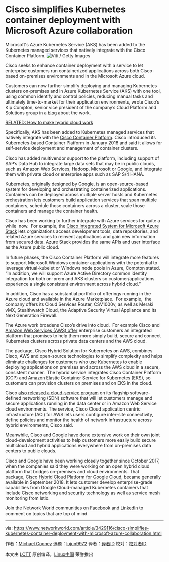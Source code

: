 [#]: collector: (lujun9972)
[#]: translator: ( )
[#]: reviewer: ( )
[#]: publisher: ( )
[#]: url: ( )
[#]: subject: (Cisco simplifies Kubernetes container deployment with Microsoft Azure collaboration)
[#]: via: (https://www.networkworld.com/article/3429116/cisco-simplifies-kubernetes-container-deployment-with-microsoft-azure-collaboration.html)
[#]: author: (Michael Cooney https://www.networkworld.com/author/Michael-Cooney/)

Cisco simplifies Kubernetes container deployment with Microsoft Azure collaboration
======
Microsoft's Azure Kubernetes Service (AKS) has been added to the Kubernetes managed services that natively integrate with the Cisco Container Platform.
![Viti / Getty Images][1]

Cisco seeks to enhance container deployment with a service to let enterprise customers run containerized applications across both Cisco-based on-premises environments and in the Microsoft Azure cloud.

Customers can now further simplify deploying and managing Kubernetes clusters on-premises and in Azure Kubernetes Service (AKS) with one tool, using common identify and control policies, reducing manual tasks and ultimately time-to-market for their application environments, wrote Cisco’s Kip Compton, senior vice president of the company’s Cloud Platform and Solutions group in a [blog][2] about the work. 

[RELATED: How to make hybrid cloud work][3]

Specifically, AKS has been added to Kubernetes managed services that natively integrate with the [Cisco Container Platform][4]. Cisco introduced its Kubernetes-based Container Platform in January 2018 and said it allows for self-service deployment and management of container clusters. 

Cisco has added multivendor support to the platform, including support of SAP’s Data Hub to integrate large data sets that may be in public clouds, such as Amazon Web Services, Hadoop, Microsoft or Google, and integrate them with private cloud or enterprise apps such as SAP S/4 HANA.

Kubernetes, originally designed by Google, is an open-source-based system for developing and orchestrating containerized applications. Containers can be deployed across multiple server hosts and Kubernetes orchestration lets customers build application services that span multiple containers, schedule those containers across a cluster, scale those containers and manage the container health. 

Cisco has been working to further integrate with Azure services for quite a while  now.  For example, the [Cisco Integrated System for Microsoft Azure Stack][5] lets organizations access development tools, data repositories, and related Azure services to reinvent applications and gain new information from secured data. Azure Stack provides the same APIs and user interface as the Azure public cloud.

In future phases, the Cisco Container Platform will integrate more features to support Microsoft Windows container applications with the potential to leverage virtual-kubelet or Windows node pools in Azure, Compton stated. “In addition, we will support Azure Active Directory common identity integration for both on-prem and AKS clusters so customer/applications experience a single consistent environment across hybrid cloud.”

In addition, Cisco has a substantial portfolio of offerings running in the Azure cloud and available in the Azure Marketplace.  For example,  the company offers its Cloud Services Router, CSV1000v, as well as Meraki vMX, Stealthwatch Cloud, the Adaptive Security Virtual Appliance and its Next Generation Firewall. 

The Azure work broadens Cisco’s drive into cloud.  For example Cisco and [Amazon Web Services (AWS) offer][6] enterprise customers an integrated platform that promises to help them more simply build, secure and connect Kubernetes clusters across private data centers and the AWS cloud. 

The package, Cisco Hybrid Solution for Kubernetes on AWS, combines Cisco, AWS and open-source technologies to simplify complexity and helps eliminate challenges for customers who use Kubernetes to enable deploying applications on premises and across the AWS cloud in a secure, consistent manner.  The hybrid service integrates Cisco Container Platform (CCP) and Amazon Elastic Container Service for Kubernetes (EKS), so customers can provision clusters on premises and on EKS in the cloud.

Cisco [also released a cloud-service program][7] on its flagship software-defined networking (SDN) software that will let customers manage and secure applications running in the data center or in Amazon Web Service cloud environments. The service, Cisco Cloud application centric infrastructure (ACI) for AWS lets users configure inter-site connectivity, define policies and monitor the health of network infrastructure across hybrid environments, Cisco said.

Meanwhile, Cisco and Google have done extensive work on their own joint cloud-development activities to help customers more easily build secure multicloud and hybrid applications everywhere from on-premises data centers to public clouds. 

Cisco and Google have been working closely together since October 2017, when the companies said they were working on an open hybrid cloud platform that bridges on-premises and cloud environments. That package, [Cisco Hybrid Cloud Platform for Google Cloud][8], became generally available in September 2018. It lets customer develop enterprise-grade capabilities from Google Cloud-managed Kubernetes containers that include Cisco networking and security technology as well as service mesh monitoring from Istio.

Join the Network World communities on [Facebook][9] and [LinkedIn][10] to comment on topics that are top of mind.

--------------------------------------------------------------------------------

via: https://www.networkworld.com/article/3429116/cisco-simplifies-kubernetes-container-deployment-with-microsoft-azure-collaboration.html

作者：[Michael Cooney][a]
选题：[lujun9972][b]
译者：[译者ID](https://github.com/译者ID)
校对：[校对者ID](https://github.com/校对者ID)

本文由 [LCTT](https://github.com/LCTT/TranslateProject) 原创编译，[Linux中国](https://linux.cn/) 荣誉推出

[a]: https://www.networkworld.com/author/Michael-Cooney/
[b]: https://github.com/lujun9972
[1]: https://images.idgesg.net/images/article/2019/07/africa_guinea_conakry_harbor_harbour_shipping_containers_cranes_by_viti_gettyimages-1154922310_2400x1600-100802866-large.jpg
[2]: https://www.networkworld.com/cms/article/%20https:/blogs.cisco.com/news/cisco-microsoft%20%E2%80%8E
[3]: https://www.networkworld.com/article/3119362/hybrid-cloud/how-to-make-hybrid-cloud-work.html#tk.nww-fsb
[4]: https://www.networkworld.com/article/3252810/cisco-unveils-container-management-on-hyperflex.html
[5]: https://blogs.cisco.com/datacenter/cisco-integrated-system-for-microsoft-azure-stack-it-is-here-and-shipping
[6]: https://www.networkworld.com/article/3319782/cisco-aws-marriage-simplifies-hybrid-cloud-app-development.html
[7]: https://www.networkworld.com/article/3388679/cisco-taps-into-aws-for-data-center-cloud-applications.html
[8]: https://cloud.google.com/cisco/
[9]: https://www.facebook.com/NetworkWorld/
[10]: https://www.linkedin.com/company/network-world
